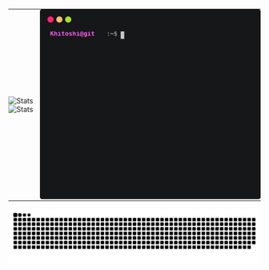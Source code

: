 <table style="border-collapse: collapse; width: 100%;">
  <tr>
    <td style="padding: 0;">
      <img src="https://media1.tenor.com/m/KOEy7Z5vo0oAAAAC/needy-streamer-overload-needy-girl-overdose.gif" alt="Stats" width="100%">
      <img src="http://github-profile-summary-cards.vercel.app/api/cards/most-commit-language?username=Khitoshi&theme=monokai" alt="Stats" width="100%">
    </td>
    <td style="padding: 0;">
      <img src="https://github.com/Khitoshi/github-stats-terminal-style/blob/master/github_stats.svg" alt="GitHub Stats" width="100%">
    </td>
  </tr>
</table>

<picture align="center">
  <source media="(prefers-color-scheme: dark)" srcset="https://raw.githubusercontent.com/Khitoshi/Khitoshi/output/github-contribution-grid-snake-dark.svg" />
  <img src="https://raw.githubusercontent.com/Khitoshi/Khitoshi/output/github-contribution-grid-snake.svg" alt="GitHub Contribution Grid Snake" />
</picture>
